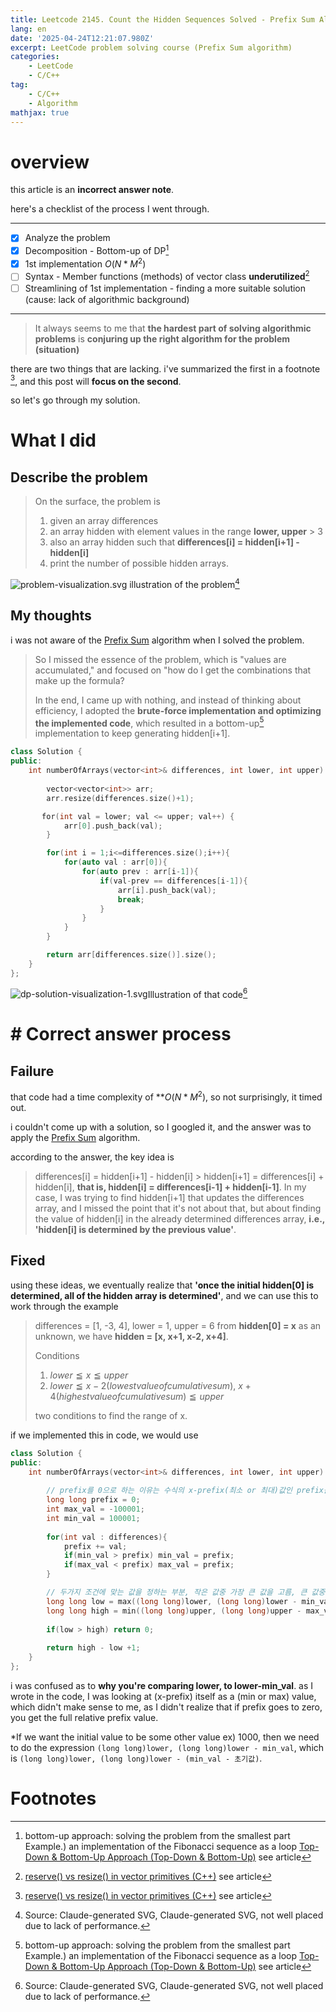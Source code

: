 ```yaml
---
title: Leetcode 2145. Count the Hidden Sequences Solved - Prefix Sum Algorithm
lang: en
date: '2025-04-24T12:21:07.980Z'
excerpt: LeetCode problem solving course (Prefix Sum algorithm)
categories: 
    - LeetCode
    - C/C++
tag:
    - C/C++
    - Algorithm
mathjax: true
---
```

# overview
this article is an **incorrect answer note**.

here's a checklist of the process I went through.
___
- [x] Analyze the problem
- [x] Decomposition - Bottom-up of DP[^1]
- [x] 1st implementation $O(N*M^2)$
- [ ] Syntax - Member functions (methods) of vector class **underutilized**[^2]
- [ ] Streamlining of 1st implementation - finding a more suitable solution (cause: lack of algorithmic background)
___
> It always seems to me that **the hardest part of solving algorithmic problems** is **conjuring up the right algorithm for the problem (situation)**

there are two things that are lacking.
i've summarized the first in a footnote [^2], and this post will **focus on the second**.

so let's go through my solution.
# What I did
## Describe the problem
>  On the surface, the problem is
> 1. given an array differences
> 2. an array hidden with element values in the range **lower, upper** > 3
> 3. also an array hidden such that **differences\[i] = hidden\[i+1] - hidden\[i]**
> 4. print the number of possible hidden arrays.

![problem-visualization.svg](/images/problem-visualization.svg)
illustration of the problem[^3]

## My thoughts
i was not aware of the [Prefix Sum](/en/Prefix-Sum) algorithm when I solved the problem.

>So I missed the essence of the problem, which is "values are accumulated," and focused on "how do I get the combinations that make up the formula?
>
>In the end, I came up with nothing, and instead of thinking about efficiency, I adopted the **brute-force implementation and optimizing the implemented code**, which resulted in a bottom-up[^1] implementation to keep generating hidden\[i+1].

```cpp
class Solution {
public:
    int numberOfArrays(vector<int>& differences, int lower, int upper) {
    
        vector<vector<int>> arr;
        arr.resize(differences.size()+1);

       for(int val = lower; val <= upper; val++) {
            arr[0].push_back(val);
        }

        for(int i = 1;i<=differences.size();i++){
            for(auto val : arr[0]){
                for(auto prev : arr[i-1]){
                    if(val-prev == differences[i-1]){
                        arr[i].push_back(val);
                        break;
                    }
                }
            }
        }

        return arr[differences.size()].size();
    }
};
```

![dp-solution-visualization-1.svg](/images/dp-solution-visualization-1.svg)Illustration of that code[^3]
# # Correct answer process
## Failure
 that code had a time complexity of **$O(N*M^2)$, so not surprisingly, it timed out.

i couldn't come up with a solution, so I googled it, and the answer was to apply the [Prefix Sum](/en/Prefix-Sum) algorithm.

according to the answer, the key idea is
> differences\[i] = hidden\[i+1] - hidden\[i] > hidden\[i+1] = differences\[i] + hidden\[i], **that is, hidden\[i] = differences\[i-1] + hidden\[i-1]**.
> In my case, I was trying to find hidden\[i+1] that updates the differences array, and I missed the point that it's not about that, but about finding the value of hidden\[i] in the already determined differences array, **i.e., 'hidden[i] is determined by the previous value'**.

## Fixed
using these ideas, we eventually realize that **'once the initial hidden\[0] is determined, all of the hidden array is determined'**, and we can use this to work through the example
> differences = \[1, -3, 4], lower = 1, upper = 6 from
> **hidden\[0] = x** as an unknown, we have **hidden = \[x, x+1, x-2, x+4]**.
>
> Conditions
> 1. $lower \leqq x \leqq upper$
> 2. $lower \leqq x-2 (lowest value of cumulative sum)$, $x+4 (highest value of cumulative sum) \leqq upper$
>
> two conditions to find the range of x.
 

if we implemented this in code, we would use
```cpp
class Solution {
public:
    int numberOfArrays(vector<int>& differences, int lower, int upper) {
        
        // prefix를 0으로 하는 이유는 수식의 x-prefix(최소 or 최대)값인 prefix를 그대로 구할 수 있게됨. 그것을 활용해 x의 범위를 구할 수 있음.
        long long prefix = 0;
        int max_val = -100001;
        int min_val = 100001;
        
        for(int val : differences){
            prefix += val;
            if(min_val > prefix) min_val = prefix;
            if(max_val < prefix) max_val = prefix;
        }

        // 두가지 조건에 맞는 값을 정하는 부분, 작은 값중 가장 큰 값을 고름, 큰 값중 가장 작은 값을 고름
        long long low = max((long long)lower, (long long)lower - min_val);
        long long high = min((long long)upper, (long long)upper - max_val);
		
		if(low > high) return 0;
		
        return high - low +1;
    }
};
```

i was confused as to **why you're comparing lower, to lower-min_val**. as I wrote in the code, I was looking at (x-prefix) itself as a (min or max) value, which didn't make sense to me, as I didn't realize that if prefix goes to zero, you get the full relative prefix value.

\*If we want the initial value to be some other value ex) 1000, then we need to do the expression `(long long)lower, (long long)lower - min_val`, which is `(long long)lower, (long long)lower - (min_val - 초기값)`.

# Footnotes
[^1]: bottom-up approach: solving the problem from the smallest part Example.) an implementation of the Fibonacci sequence as a loop [Top-Down & Bottom-Up Approach (Top-Down & Bottom-Up)](/en/Top-Down-&-Bottom-Up-Approach-(Top-Down-&-Bottom-Up)) see article
[^2]: [reserve() vs resize() in vector primitives (C++)](/en/reserve-vs-resize-in-vector-class-c) see article
[^3]: Source: Claude-generated SVG, Claude-generated SVG, not well placed due to lack of performance.
